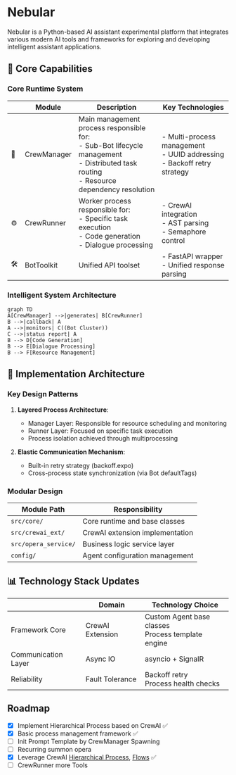 # Nebular

Nebular is a Python-based AI assistant experimental platform that integrates various modern AI tools and frameworks for exploring and developing intelligent assistant applications.

## 🌟 Core Capabilities

### Core Runtime System
|| Module | Description | Key Technologies |
|---|------|------------|-----------------|
| 🧠 | CrewManager | Main management process responsible for:<br>- Sub-Bot lifecycle management<br>- Distributed task routing<br>- Resource dependency resolution | - Multi-process management<br>- UUID addressing<br>- Backoff retry strategy |
| ⚙️ | CrewRunner | Worker process responsible for:<br>- Specific task execution<br>- Code generation<br>- Dialogue processing | - CrewAI integration<br>- AST parsing<br>- Semaphore control |
| 🛠️ | BotToolkit | Unified API toolset | - FastAPI wrapper<br>- Unified response parsing |

### Intelligent System Architecture
```mermaid
graph TD
A[CrewManager] -->|generates| B[CrewRunner]
B -->|callback| A
A -->|monitors| C((Bot Cluster))
C -->|status report| A
B --> D[Code Generation]
B --> E[Dialogue Processing]
B --> F[Resource Management]
```

## 🚀 Implementation Architecture

### Key Design Patterns
1. **Layered Process Architecture**:
   - Manager Layer: Responsible for resource scheduling and monitoring
   - Runner Layer: Focused on specific task execution
   - Process isolation achieved through multiprocessing

2. **Elastic Communication Mechanism**:
   - Built-in retry strategy (backoff.expo)
   - Cross-process state synchronization (via Bot defaultTags)

### Modular Design

| Module Path | Responsibility |
|------------|----------------|
| `src/core/` | Core runtime and base classes |
| `src/crewai_ext/` | CrewAI extension implementation |
| `src/opera_service/` | Business logic service layer |
| `config/` | Agent configuration management |

## 📊 Technology Stack Updates

|| Domain | Technology Choice |
|---|--------|-------------------|
| Framework Core | CrewAI Extension | Custom Agent base classes<br>Process template engine |
| Communication Layer | Async IO | asyncio + SignalR |
| Reliability | Fault Tolerance | Backoff retry<br>Process health checks |

## Roadmap
- [x] Implement Hierarchical Process based on CrewAI ✅
- [x] Basic process management framework ✅
- [ ] Init Prompt Template by CrewManager Spawning
- [ ] Recurring summon opera
- [x] Leverage CrewAI [Hierarchical Process](https://docs.crewai.com/how-to/hierarchical-process), [Flows](https://docs.crewai.com/concepts/flows) ✅
- [ ] CrewRunner more Tools
